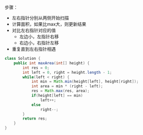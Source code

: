 步骤：
* 左右指针分别从两侧开始扫描
* 计算面积，如果比max大，则更新结果
* 对比左右指针对应的值
    * 左边小，左指针右移
    * 右边小，右指针左移
* 重复直到左右指针相遇

```java
class Solution {
    public int maxArea(int[] height) {
        int res = 0;
        int left = 0, right = height.length - 1;
        while(left < right) {
            int min = Math.min(height[left], height[right]);
            int area = min * (right - left);
            res = Math.max(res, area);
            if(height[left] == min)
                left++;
            else
                right--;
        }
        return res;
    }
}
```